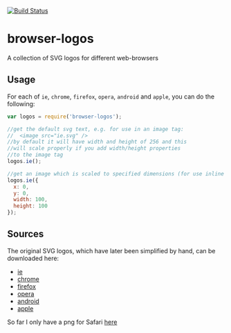 [![Build Status](https://travis-ci.org/jepso-ci/browser-logos.png?branch=master)](https://travis-ci.org/jepso-ci/browser-logos)
# browser-logos

  A collection of SVG logos for different web-browsers

## Usage

  For each of `ie`, `chrome`, `firefox`, `opera`, `android` and `apple`, you can do the following:

```javascript
var logos = require('browser-logos');

//get the default svg text, e.g. for use in an image tag:
//  <image src="ie.svg" />
//by default it will have width and height of 256 and this
//will scale properly if you add width/height properties
//to the image tag
logos.ie();

//get an image which is scaled to specified dimensions (for use inline in another svg):
logos.ie({
  x: 0,
  y: 0,
  width: 100,
  height: 100
});
```

## Sources

  The original SVG logos, which have later been simplified by hand, can be downloaded here:

   - [ie](http://upload.wikimedia.org/wikipedia/commons/1/1b/Internet_Explorer_9_icon.svg)
   - [chrome](http://upload.wikimedia.org/wikipedia/en/d/d0/Chrome_Logo.svg)
   - [firefox](http://upload.wikimedia.org/wikipedia/en/e/e3/Firefox-logo.svg)
   - [opera](http://upload.wikimedia.org/wikipedia/commons/d/d0/Opera_O.svg)
   - [android](http://upload.wikimedia.org/wikipedia/commons/d/d7/Android_robot.svg)
   - [apple](http://upload.wikimedia.org/wikipedia/commons/f/fa/Apple_logo_black.svg)

So far I only have a png for Safari [here](http://upload.wikimedia.org/wikipedia/en/6/61/Apple_Safari.png)